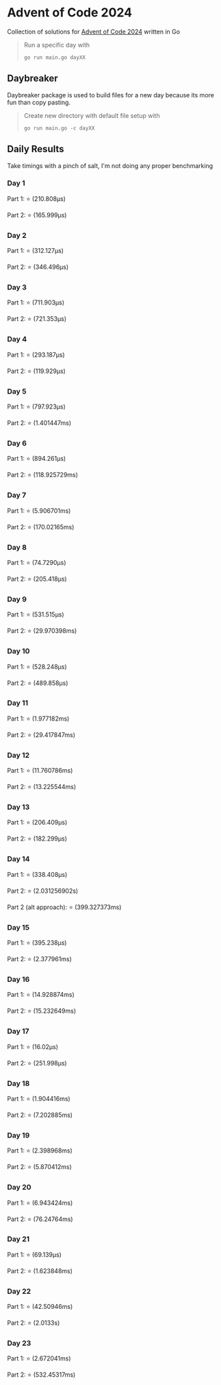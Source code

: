 # Advent of Code 2024
Collection of solutions for [Advent of Code 2024](https://adventofcode.com/) written in Go

> Run a specific day with
>
> `go run main.go dayXX`

## Daybreaker
Daybreaker package is used to build files for a new day because its more fun than copy pasting.

> Create new directory with default file setup with
>
> `go run main.go -c dayXX`

## Daily Results
Take timings with a pinch of salt, I'm not doing any proper benchmarking

### Day 1
Part 1: ⭐ (210.808µs)

Part 2: ⭐ (165.999µs)


### Day 2
Part 1: ⭐ (312.127µs)

Part 2: ⭐ (346.496µs)


### Day 3
Part 1: ⭐ (711.903µs)

Part 2: ⭐ (721.353µs)


### Day 4
Part 1: ⭐ (293.187µs)

Part 2: ⭐ (119.929µs)


### Day 5
Part 1: ⭐ (797.923µs)

Part 2: ⭐ (1.401447ms)


### Day 6
Part 1: ⭐ (894.261µs)

Part 2: ⭐ (118.925729ms)


### Day 7
Part 1: ⭐ (5.906701ms)

Part 2: ⭐ (170.02165ms)


### Day 8
Part 1: ⭐ (74.7290µs) 

Part 2: ⭐ (205.418µs)


### Day 9
Part 1: ⭐ (531.515µs)

Part 2: ⭐ (29.970398ms)


### Day 10
Part 1: ⭐ (528.248µs)

Part 2: ⭐ (489.858µs)


### Day 11
Part 1: ⭐ (1.977182ms)

Part 2: ⭐ (29.417847ms)


### Day 12
Part 1: ⭐ (11.760786ms)

Part 2: ⭐ (13.225544ms)


### Day 13
Part 1: ⭐ (206.409µs)

Part 2: ⭐ (182.299µs)


### Day 14
Part 1: ⭐ (338.408µs)

Part 2: ⭐ (2.031256902s)

Part 2 (alt approach): ⭐ (399.327373ms)


### Day 15
Part 1: ⭐ (395.238µs)

Part 2: ⭐ (2.377961ms)


### Day 16
Part 1: ⭐ (14.928874ms)

Part 2: ⭐ (15.232649ms)


### Day 17
Part 1: ⭐ (16.02µs)

Part 2: ⭐ (251.998µs)


### Day 18
Part 1: ⭐ (1.904416ms)

Part 2: ⭐ (7.202885ms)


### Day 19
Part 1: ⭐ (2.398968ms)

Part 2: ⭐ (5.870412ms)


### Day 20
Part 1: ⭐ (6.943424ms)

Part 2: ⭐ (76.24764ms)


### Day 21
Part 1: ⭐ (69.139µs)

Part 2: ⭐ (1.623848ms)


### Day 22
Part 1: ⭐ (42.50946ms)

Part 2: ⭐ (2.0133s)


### Day 23
Part 1: ⭐ (2.672041ms)

Part 2: ⭐ (532.45317ms)
